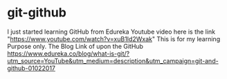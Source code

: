 # git-github
I just started learning GitHub from Edureka Youtube video here is the link "https://www.youtube.com/watch?v=xuB1Id2Wxak"
This is for my learning Purpose only.
The Blog Link of upon the GitHub
https://www.edureka.co/blog/what-is-git/?utm_source=YouTube&utm_medium=description&utm_campaign=git-and-github-01022017
